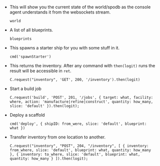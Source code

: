 * This will show you the current state of the world/spodb as the console agent understands it from the websockets stream.

	`world`
	
* A list of all blueprints.

	`blueprints`

* This spawns a starter ship for you with some stuff in it.

	`cmd('spawnStarter')`

	
* This returns the inventory. After any command with `then(logit)` runs the result will be accessible in `ret`.

	`
	C.request("inventory", 'GET', 200, '/inventory').then(logit)
	`

* Start a build job

	`
	C.request('build', 'POST', 201, '/jobs', {
        target: what,
        facility: where,
        action: 'manufacture|refine|construct',
        quantity: how_many,
        slice: 'default'
    }).then(logit);
    `

* Deploy a scaffold

	`cmd('deploy', { shipID: from_were, slice: 'default', blueprint: what })`
	
* Transfer inventory from one location to another.

	`
	C.request("inventory", "POST", 204, "/inventory", [
		{ inventory: from_where, slice: 'default', blueprint: what, quantity: how_many },
		{ inventory: to_where, slice: 'default', blueprint: what, quantity: how_many }
	]).then(logit);
	`
	